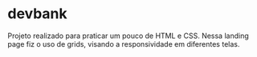 # devbank
Projeto realizado para praticar um pouco de HTML e CSS. Nessa landing page fiz o uso de grids, visando a responsividade em diferentes telas. 
